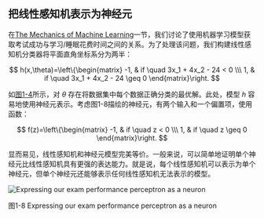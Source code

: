 ## 把线性感知机表示为神经元
在[The Mechanics of Machine Learning](https://github.com/lucasbyAI/Fundamental_of_Deep_Learning_ZH/blob/master/Ch1/3.The%20Mechanics%20of%20Machine%20Learning.md)一节，我们讨论了使用机器学习模型获取考试成功与学习/睡眠花费时间之间的关系。为了处理该问题，我们构建线性感知机分类器将平面直角坐标系分为两半：

$$
h(x,\theta)=\left\{\begin{matrix}
-1, & if \quad 3x_1 + 4x_2 - 24 < 0 \\\
1, & if \quad 3x_1 + 4x_2 - 24 \geq  0
\end{matrix}\right.
$$

如[图1-4](https://github.com/lucasbyAI/Fundamental_of_Deep_Learning_ZH/blob/master/images_folder/Fig1-4.png)所示，对 $\theta$ 存在将数据集中每个数据正确分类的最优解。此处，模型 $h$ 容易地使用神经元表示。考虑图1-8描绘的神经元，有两个输入和一个偏置项，使用函数：

$$
f(z)=\left\{\begin{matrix}
-1, & if \quad z < 0 \\\
1, & if \quad z \geq  0
\end{matrix}\right.
$$

显而易见，线性感知机和神经元模型完美等价。一般来说，可以简单地证明单个神经元比线性感知机具有更强的表达能力。就是说，每个线性感知机可以表示为单个神经元，但单个神经元还能够表示任何线性感知机无法表示的模型。

![Expressing our exam performance perceptron as a neuron](https://github.com/lucasbyAI/Fundamental_of_Deep_Learning_ZH/blob/master/images_folder/Fig1-8.png?raw=true)

图1-8 Expressing our exam performance perceptron as a neuron
